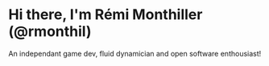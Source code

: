 # Hi there, I'm Rémi Monthiller (@rmonthil)

An independant game dev, fluid dynamician and open software enthousiast!
